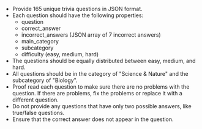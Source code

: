 - Provide 165 unique trivia questions in JSON format.
- Each question should have the following properties:
  - question
  - correct_answer
  - incorrect_answers (JSON array of 7 incorrect answers)
  - main_category
  - subcategory
  - difficulty (easy, medium, hard)
- The questions should be equally distributed between easy, medium, and hard.
- All questions should be in the category of "Science & Nature" and the subcategory of "Biology".
- Proof read each question to make sure there are no problems with the question. If there are problems, fix the problems or replace it with a different question.
- Do not provide any questions that have only two possible answers, like true/false questions.
- Ensure that the correct answer does not appear in the question.